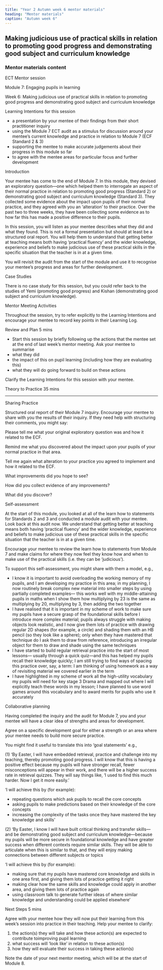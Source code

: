 ```yaml
---
title: "Year 2 Autumn week 6 mentor materials"
heading: "Mentor materials"
caption: "Autumn week 6"
---
```



## Making judicious use of practical skills in relation to promoting good progress and demonstrating good subject and curriculum knowledge

### Mentor materials content

ECT Mentor session

Module 7: Engaging pupils in learning

Week 6: Making judicious use of practical skills in relation to promoting good progress and demonstrating good subject and curriculum knowledge

Learning Intentions for this session

- a presentation by your mentee of their findings from their short practitioner inquiry
- using the Module 7 ECT audit as a stimulus for discussion around your mentee’s current knowledge and practice in relation to Module 7 (ECF Standard 2 & 3)
- supporting the mentee to make accurate judgements about their progress in this module so far
- to agree with the mentee areas for particular focus and further development

Introduction

Your mentee has come to the end of Module 7. In this module, they devised an exploratory question—one which helped them to interrogate an aspect of their normal practice in relation to promoting good progress (Standard 2) or demonstrating good subject and curriculum knowledge (Standard 3). They collected some evidence about the impact upon pupils of their normal practice, and they agreed with you an ‘alteration’ to their practice. Over the past two to three weeks, they have been collecting some evidence as to how far this has made a positive difference to their pupils.

In this session, you will listen as your mentee describes what they did and what they found. This is not a formal presentation but should at least be a structured oral report. You will help them to understand that getting better at teaching means both having ‘practical fluency’ and the wider knowledge, experience and beliefs to make judicious use of these practical skills in the specific situation that the teacher is in at a given time.

You will revisit the audit from the start of the module and use it to recognise your mentee’s progress and areas for further development.

Case Studies

There is no case study for this session, but you could refer back to the studies of Yemi (promoting good progress) and Kishan (demonstrating good subject and curriculum knowledge).

Mentor Meeting Activities

Throughout the session, try to refer explicitly to the Learning Intentions and encourage your mentee to record key points in their Learning Log.

Review and Plan 5 mins

- Start this session by briefly following up the actions that the mentee set at the end of last week’s mentor meeting. Ask your mentee to summarise
- what they did
- the impact of this on pupil learning (including how they are evaluating this)
- what they will do going forward to build on these actions

Clarify the Learning Intentions for this session with your mentee.

Theory to Practice 35 mins

---

Sharing Practice

Structured oral report of their Module 7 inquiry. Encourage your mentee to share with you the results of their inquiry. If they need help with structuring their comments, you might say:

Please tell me what your original exploratory question was and how it related to the ECF.

Remind me what you discovered about the impact upon your pupils of your normal practice in that area.

Tell me again what alteration to your practice you agreed to implement and how it related to the ECF.

What improvements did you hope to see?

How did you collect evidence of any improvements?

What did you discover?

Self-assessment

At the start of this module, you looked at all of the learn how to statements for Standards 2 and 3 and conducted a module audit with your mentee. Look back at this audit now. We understand that getting better at teaching means both having ‘practical fluency’ and the wider knowledge, experience and beliefs to make judicious use of these practical skills in the specific situation that the teacher is in at a given time.

Encourage your mentee to review the learn how to statements from Module 7 and make claims for where they now feel they know how and when to make use of the practical skills (i.e. they can be ‘judicious’).

To support this self-assessment, you might share with them a model, e.g.,

- I know it is important to avoid overloading the working memory of my pupils, and I am developing my practice in this area; in my planning, I now routinely break complex new material into smaller steps by using partially completed examples— this works well with my middle-attaining pupils in maths when I show them how multiplying by 23 is the same as multiplying by 20, multiplying by 3, then adding the two together
- I have realised that it is important in my scheme of work to make sure my pupils have a secure grasp of the foundational skills before I introduce more complex material; pupils always struggle with making objects look realistic, and I now give them lots of practice with drawing regular 2D shapes (for example, a circle) and shading them with an HB pencil (so they look like a sphere); only when they have mastered that technique do I ask them to draw from reference, introducing an irregular object for them to draw and shade using the same techniques
- I have started to build regular retrieval practice into the start of most lessons— usually through a quick quiz—and this has helped my pupils recall their knowledge quickly; I am still trying to find ways of spacing this practice over, say, a term: I am thinking of using homework as a way of revisiting material we covered earlier in the term
- I have highlighted in my scheme of work all the high-utility vocabulary my pupils will need for key stage 3 Drama and mapped out where I will explicitly teach these words in my lesson; I have planned to use word games around this vocabulary and to award merits for pupils who use it accurately

Collaborative planning

Having completed the inquiry and the audit for Module 7, you and your mentee will have a clear idea of strengths and areas for development.

Agree on a specific development goal for either a strength or an area where your mentee needs to build more secure practice.

You might find it useful to translate this into ‘goal statements’ e.g.,

(1) ‘By Easter, I will have embedded retrieval, practice and challenge into my teaching, thereby promoting good progress. I will know that this is having a positive effect because my pupils will have stronger recall, fewer misconceptions will appear in their work, and there will be a higher success rate in retrieval quizzes. They will say things like, ‘I used to find this much harder. Now I get it more easily.’

‘I will achieve this by (for example):

- repeating questions which ask pupils to recall the core concepts
- asking pupils to make predictions based on their knowledge of the core concepts
- increasing the complexity of the tasks once they have mastered the key knowledge and skills’

(2) ‘By Easter, I know I will have built critical thinking and transfer skills—and be demonstrating good subject and curriculum knowledge—because my pupils will be more secure in foundational knowledge and have greater success when different contexts require similar skills. They will be able to articulate when this is similar to that, and they will enjoy making connections between different subjects or topics

‘I will achieve this by (for example):

- making sure that my pupils have mastered core knowledge and skills in one area first, and giving them lots of practice getting it right
- making clear how the same skills and knowledge could apply in another area, and giving them lots of practice again
- using classroom talk to generate further ideas of where similar knowledge and understanding could be applied elsewhere’

Next Steps 5 mins

Agree with your mentee how they will now put their learning from this week’s session into practice in their teaching. Help your mentee to clarify:

1. the action(s) they will take and how these action(s) are expected to contribute toimproving pupil learning
2. what success will ‘look like’ in relation to these action(s)
3. how they will evaluate their success in taking these action(s)

Note the date of your next mentor meeting, which will be at the start of Module 8.


